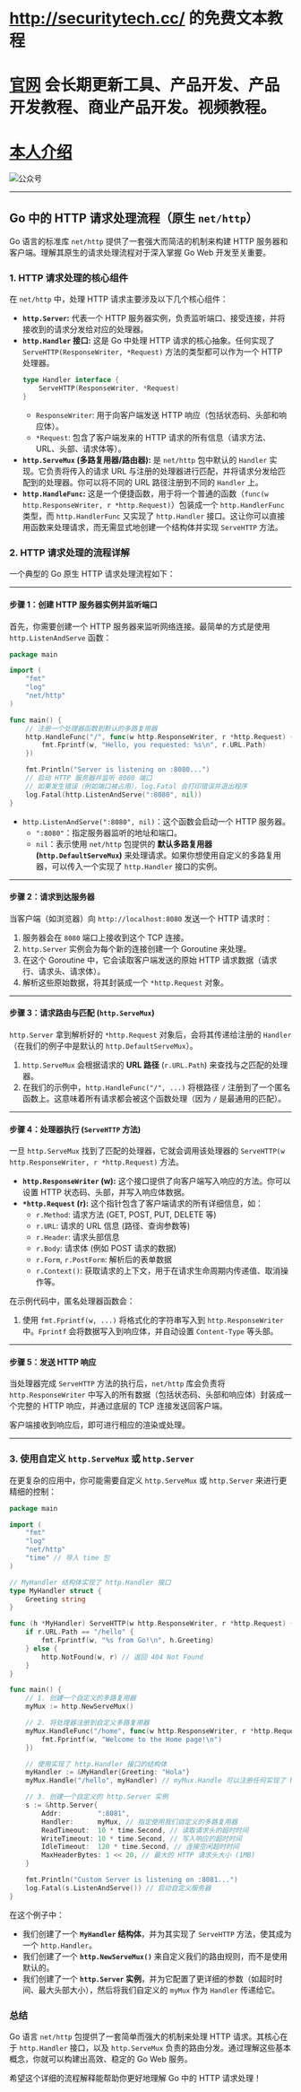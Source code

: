 # http://securitytech.cc/ 的免费文本教程

# [官网](securitytech.cc) 会长期更新工具、产品开发、产品开发教程、商业产品开发。视频教程。

# [本人介绍](http://securitytech.cc/about)

![公众号](https://github.com/haidragon/haidragon/blob/main/gzh.png)

-----

## Go 中的 HTTP 请求处理流程（原生 `net/http`）

Go 语言的标准库 `net/http` 提供了一套强大而简洁的机制来构建 HTTP 服务器和客户端。理解其原生的请求处理流程对于深入掌握 Go Web 开发至关重要。

### 1\. HTTP 请求处理的核心组件

在 `net/http` 中，处理 HTTP 请求主要涉及以下几个核心组件：

  * **`http.Server`:** 代表一个 HTTP 服务器实例，负责监听端口、接受连接，并将接收到的请求分发给对应的处理器。
  * **`http.Handler` 接口:** 这是 Go 中处理 HTTP 请求的核心抽象。任何实现了 `ServeHTTP(ResponseWriter, *Request)` 方法的类型都可以作为一个 HTTP 处理器。
    ```go
    type Handler interface {
        ServeHTTP(ResponseWriter, *Request)
    }
    ```
      * `ResponseWriter`: 用于向客户端发送 HTTP 响应（包括状态码、头部和响应体）。
      * `*Request`: 包含了客户端发来的 HTTP 请求的所有信息（请求方法、URL、头部、请求体等）。
  * **`http.ServeMux` (多路复用器/路由器):** 是 `net/http` 包中默认的 `Handler` 实现。它负责将传入的请求 URL 与注册的处理器进行匹配，并将请求分发给匹配到的处理器。你可以将不同的 URL 路径注册到不同的 `Handler` 上。
  * **`http.HandleFunc`:** 这是一个便捷函数，用于将一个普通的函数（`func(w http.ResponseWriter, r *http.Request)`）包装成一个 `http.HandlerFunc` 类型，而 `http.HandlerFunc` 又实现了 `http.Handler` 接口。这让你可以直接用函数来处理请求，而无需显式地创建一个结构体并实现 `ServeHTTP` 方法。

### 2\. HTTP 请求处理的流程详解

一个典型的 Go 原生 HTTP 请求处理流程如下：

-----

#### 步骤 1：创建 HTTP 服务器实例并监听端口

首先，你需要创建一个 HTTP 服务器来监听网络连接。最简单的方式是使用 `http.ListenAndServe` 函数：

```go
package main

import (
	"fmt"
	"log"
	"net/http"
)

func main() {
	// 注册一个处理器函数到默认的多路复用器
	http.HandleFunc("/", func(w http.ResponseWriter, r *http.Request) {
		fmt.Fprintf(w, "Hello, you requested: %s\n", r.URL.Path)
	})

	fmt.Println("Server is listening on :8080...")
	// 启动 HTTP 服务器并监听 8080 端口
	// 如果发生错误（例如端口被占用），log.Fatal 会打印错误并退出程序
	log.Fatal(http.ListenAndServe(":8080", nil))
}
```

  * `http.ListenAndServe(":8080", nil)`：这个函数会启动一个 HTTP 服务器。
      * `":8080"`：指定服务器监听的地址和端口。
      * `nil`：表示使用 `net/http` 包提供的 **默认多路复用器 (`http.DefaultServeMux`)** 来处理请求。如果你想使用自定义的多路复用器，可以传入一个实现了 `http.Handler` 接口的实例。

-----

#### 步骤 2：请求到达服务器

当客户端（如浏览器）向 `http://localhost:8080` 发送一个 HTTP 请求时：

1.  服务器会在 `8080` 端口上接收到这个 TCP 连接。
2.  `http.Server` 实例会为每个新的连接创建一个 Goroutine 来处理。
3.  在这个 Goroutine 中，它会读取客户端发送的原始 HTTP 请求数据（请求行、请求头、请求体）。
4.  解析这些原始数据，将其封装成一个 `*http.Request` 对象。

-----

#### 步骤 3：请求路由与匹配 (`http.ServeMux`)

`http.Server` 拿到解析好的 `*http.Request` 对象后，会将其传递给注册的 `Handler`（在我们的例子中是默认的 `http.DefaultServeMux`）。

1.  `http.ServeMux` 会根据请求的 **URL 路径** (`r.URL.Path`) 来查找与之匹配的处理器。
2.  在我们的示例中，`http.HandleFunc("/", ...)` 将根路径 `/` 注册到了一个匿名函数上。这意味着所有请求都会被这个函数处理（因为 `/` 是最通用的匹配）。

-----

#### 步骤 4：处理器执行 (`ServeHTTP` 方法)

一旦 `http.ServeMux` 找到了匹配的处理器，它就会调用该处理器的 `ServeHTTP(w http.ResponseWriter, r *http.Request)` 方法。

  * **`http.ResponseWriter` (w):** 这个接口提供了向客户端写入响应的方法。你可以设置 HTTP 状态码、头部，并写入响应体数据。
  * **`*http.Request` (r):** 这个指针包含了客户端请求的所有详细信息，如：
      * `r.Method`: 请求方法 (GET, POST, PUT, DELETE 等)
      * `r.URL`: 请求的 URL 信息 (路径、查询参数等)
      * `r.Header`: 请求头部信息
      * `r.Body`: 请求体 (例如 POST 请求的数据)
      * `r.Form`, `r.PostForm`: 解析后的表单数据
      * `r.Context()`: 获取请求的上下文，用于在请求生命周期内传递值、取消操作等。

在示例代码中，匿名处理器函数会：

1.  使用 `fmt.Fprintf(w, ...)` 将格式化的字符串写入到 `http.ResponseWriter` 中。`Fprintf` 会将数据写入到响应体，并自动设置 `Content-Type` 等头部。

-----

#### 步骤 5：发送 HTTP 响应

当处理器完成 `ServeHTTP` 方法的执行后，`net/http` 库会负责将 `http.ResponseWriter` 中写入的所有数据（包括状态码、头部和响应体）封装成一个完整的 HTTP 响应，并通过底层的 TCP 连接发送回客户端。

客户端接收到响应后，即可进行相应的渲染或处理。

-----

### 3\. 使用自定义 `http.ServeMux` 或 `http.Server`

在更复杂的应用中，你可能需要自定义 `http.ServeMux` 或 `http.Server` 来进行更精细的控制：

```go
package main

import (
	"fmt"
	"log"
	"net/http"
	"time" // 导入 time 包
)

// MyHandler 结构体实现了 http.Handler 接口
type MyHandler struct {
	Greeting string
}

func (h *MyHandler) ServeHTTP(w http.ResponseWriter, r *http.Request) {
	if r.URL.Path == "/hello" {
		fmt.Fprintf(w, "%s from Go!\n", h.Greeting)
	} else {
		http.NotFound(w, r) // 返回 404 Not Found
	}
}

func main() {
	// 1. 创建一个自定义的多路复用器
	myMux := http.NewServeMux()

	// 2. 将处理器注册到自定义多路复用器
	myMux.HandleFunc("/home", func(w http.ResponseWriter, r *http.Request) {
		fmt.Fprintf(w, "Welcome to the Home page!\n")
	})

	// 使用实现了 http.Handler 接口的结构体
	myHandler := &MyHandler{Greeting: "Hola"}
	myMux.Handle("/hello", myHandler) // myMux.Handle 可以注册任何实现了 http.Handler 的类型

	// 3. 创建一个自定义的 http.Server 实例
	s := &http.Server{
		Addr:         ":8081",
		Handler:      myMux, // 指定使用我们自定义的多路复用器
		ReadTimeout:  10 * time.Second, // 读取请求头的超时时间
		WriteTimeout: 10 * time.Second, // 写入响应的超时时间
		IdleTimeout:  120 * time.Second, // 连接空闲超时时间
		MaxHeaderBytes: 1 << 20, // 最大的 HTTP 请求头大小 (1MB)
	}

	fmt.Println("Custom Server is listening on :8081...")
	log.Fatal(s.ListenAndServe()) // 启动自定义服务器
}
```

在这个例子中：

  * 我们创建了一个 **`MyHandler` 结构体**，并为其实现了 `ServeHTTP` 方法，使其成为一个 `http.Handler`。
  * 我们创建了一个 **`http.NewServeMux()`** 来自定义我们的路由规则，而不是使用默认的。
  * 我们创建了一个 **`http.Server` 实例**，并为它配置了更详细的参数（如超时时间、最大头部大小），然后将我们自定义的 `myMux` 作为 `Handler` 传递给它。

### 总结

Go 语言 `net/http` 包提供了一套简单而强大的机制来处理 HTTP 请求。其核心在于 `http.Handler` 接口，以及 `http.ServeMux` 负责的路由分发。通过理解这些基本概念，你就可以构建出高效、稳定的 Go Web 服务。

希望这个详细的流程解释能帮助你更好地理解 Go 中的 HTTP 请求处理！